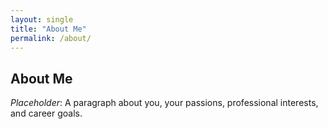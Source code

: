 ```yaml
---
layout: single
title: "About Me"
permalink: /about/
---
```

## About Me

*Placeholder*: A paragraph about you, your passions, professional interests, and career goals.